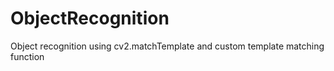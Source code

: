 # ObjectRecognition
Object recognition using cv2.matchTemplate and custom template matching function
